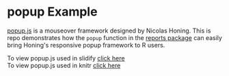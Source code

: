 popup Example
===

[popup.js](https://github.com/nhoening/popup.js) is a mouseover framework designed by Nicolas Honing.  This is repo demonstrates how the `popup` function in the [reports package](https://github.com/trinker/reports) can easily bring Honing's responsive popup framework to R users.

To view popup.js used in slidify [click here](http://trinker.github.io/popup.js/)  
To view popup.js used in knitr [click here](http://htmlpreview.github.io/?https://github.com/trinker/popup_example/blob/master/REPORT/popup_example.html)
